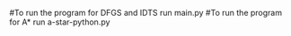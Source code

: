 #To run the program for DFGS and IDTS
	run main.py
#To run the program for A*
	run a-star-python.py
